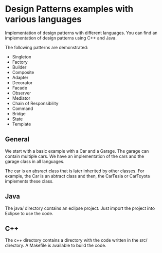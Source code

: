 # Design Patterns examples with various languages
Implementation of design patterns with different languages.
You can find an implementation of design patterns
using C++ and Java.

The following patterns are demonstrated:
 - Singleton
 - Factory
 - Builder
 - Composite
 - Adapter
 - Decorator
 - Facade
 - Observer
 - Mediator
 - Chain of Responsibility
 - Command
 - Bridge
 - State
 - Template

## General
We start with a basic example with a Car and a Garage.
The garage can contain multiple cars. We have an implementation
of the cars and the garage class in all languages.

The car is an absract class that is later inherited by
other classes. For example, the Car is an abtract
class and then, the CarTesla or CarToyota implements
these class.

## Java

The java/ directory contains an eclipse project. Just
import the project into Eclipse to use the code.

## C++

The c++ directory contains a directory with the code
written in the src/ directory. A Makefile is available
to build the code.
